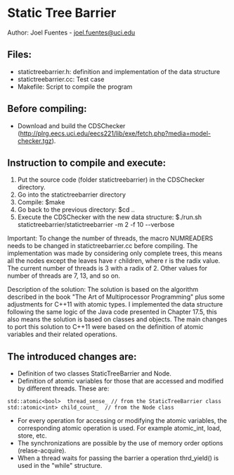 # Static Tree Barrier
Author: Joel Fuentes - joel.fuentes@uci.edu

## Files:
- statictreebarrier.h: definition and implementation of the data structure
- statictreebarrier.cc: Test case
- Makefile: Script to compile the program

## Before compiling:
- Download and build the CDSChecker (http://plrg.eecs.uci.edu/eecs221/lib/exe/fetch.php?media=model-checker.tgz).


## Instruction to compile and execute:
1. Put the source code (folder statictreebarrier) in the CDSChecker directory.
2. Go into the statictreebarrier directory
3. Compile:
   $make
4. Go back to the previous directory:
   $cd ..
5. Execute the CDSChecker with the new data structure:
   $./run.sh statictreebarrier/statictreebarrier -m 2 -f 10 --verbose

Important: To change the number of threads, the macro NUMREADERS needs to be changed in statictreebarrier.cc before compiling.
The implementation was made by considering only complete trees, this means all the nodes except the leaves have r children,
where r is the radix value.
The current number of threads is 3 with a radix of 2. Other values for number of threads are 7, 13, and so on.

Description of the solution:
The solution is based on the algorithm described in the book "The Art of Multiprocessor
Programming" plus some adjustments for C++11 with atomic types. I implemented the data structure following
the same logic of the Java code presented in Chapter 17.5, this also means the solution is based
on classes and objects. The main changes to port this solution to C++11 were based
on the definition of atomic variables and their related operations.

## The introduced changes are:
- Definition of two classes StaticTreeBarrier and Node.
- Definition of atomic variables for those that are accessed and modified by different threads.
These are:
```
std::atomic<bool>  thread_sense_ // from the StaticTreeBarrier class
std::atomic<int> child_count_  // from the Node class
```
- For every operation for accessing or modifying the atomic variables, the corresponding
atomic operation is used. For example atomic_int, load, store, etc.
- The synchronizations are possible by the use of memory order options (relase-acquire).
- When a thread waits for passing the barrier a operation thrd_yield() is used in the "while"
structure.
